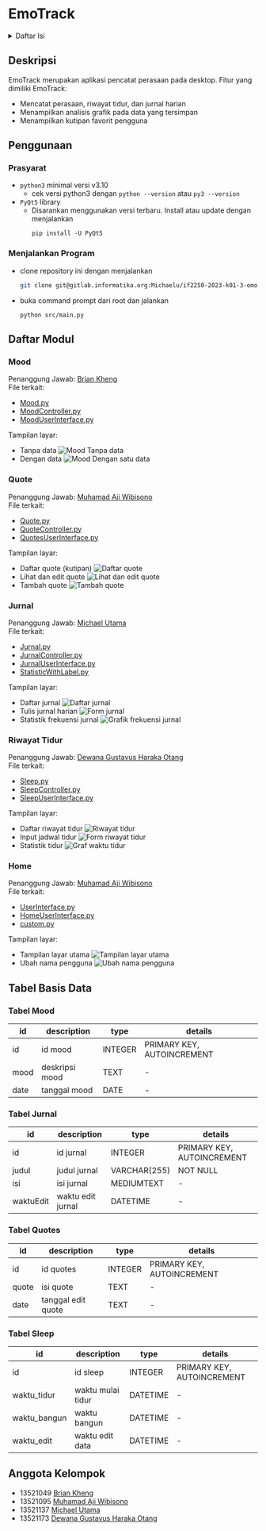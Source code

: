 # EmoTrack

<details>
  <summary>Daftar Isi</summary>
  <ol>
    <li>
      <a href="#deskripsi">Deskripsi</a>
    </li>
    <li>
      <a href="#penggunaan">Penggunaan</a>
      <ul>
        <li><a href="#prasyarat">Prasyarat</a></li>
        <li><a href="#menjalankan-program">Menjalankan Program</a></li>
      </ul>
    </li>
    <li>
        <a href="#daftar-modul">Daftar Modul</a>
        <ul>
            <li><a href="#mood">Mood</a></li>
            <li><a href="#quote">Quote</a></li>
            <li><a href="#jurnal">Jurnal</a></li>
            <li><a href="#riwayat-tidur">Riwayat Tidur</a></li>
            <li><a href="#home">Home</a></li>
        </ul>
    </li>
    <li>
        <a href="#tabel-basis-data">Tabel Basis Data</a>
        <ul>
            <li><a href="#tabel-mood">Mood</a></li>
            <li><a href="#tabel-jurnal">Jurnal</a></li>
            <li><a href="#tabel-quotes">Quote</a></li>
            <li><a href="#tabel-sleep">Sleep</a></li>
            <li><a href="#home">Home</a></li>
        </ul>
    </li>
    <li><a href="#anggota-kelompok">Anggota Kelompok</a></li>
  </ol>
</details>

## Deskripsi
EmoTrack merupakan aplikasi pencatat perasaan pada desktop. Fitur yang dimiliki EmoTrack:
- Mencatat perasaan, riwayat tidur, dan jurnal harian
- Menampilkan analisis grafik pada data yang tersimpan
- Menampilkan kutipan favorit pengguna

## Penggunaan
### Prasyarat
- `python3` minimal versi v3.10
    - cek versi python3 dengan `python --version` atau `py3 --version`
- `PyQt5` library
    - Disarankan menggunakan versi terbaru. Install atau update dengan menjalankan
        ```
        pip install -U PyQt5
        ```

### Menjalankan Program
- clone repository ini dengan menjalankan
    ```bash
    git clone git@gitlab.informatika.org:Michaelu/if2250-2023-k01-3-emotrack.git
    ```
- buka command prompt dari root dan jalankan
    ```
    python src/main.py
    ```

## Daftar Modul
### Mood
Penanggung Jawab: [Brian Kheng](#anggota-kelompok) \
File terkait:
- [Mood.py](src/Mood.py)
- [MoodController.py](src/MoodController.py)
- [MoodUserInterface.py](src/MoodUserInterface.py)

Tampilan layar:
- Tanpa data
![Mood Tanpa data](doc/Mood-Nodata.png)
- Dengan data
![Mood Dengan satu data](doc/Mood-Withdata.png)

### Quote
Penanggung Jawab: [Muhamad Aji Wibisono](#anggota-kelompok) \
File terkait:
- [Quote.py](src/Quote.py)
- [QuoteController.py](src/QuoteController.py)
- [QuotesUserInterface.py](src/QuotesUserInterface.py)

Tampilan layar:
- Daftar quote (kutipan)
![Daftar quote](doc/Quote-1.png)
- Lihat dan edit quote
![Lihat dan edit quote](doc/Quote-Edit.png)
- Tambah quote
![Tambah quote](doc/Quote-Add.png)


### Jurnal
Penanggung Jawab: [Michael Utama](#anggota-kelompok) \
File terkait:
- [Jurnal.py](src/Jurnal.py)
- [JurnalController.py](src/JurnalController.py)
- [JurnalUserInterface.py](src/JurnalUserInterface.py)
- [StatisticWithLabel.py](src/StatisticWithLabel.py)

Tampilan layar:
- Daftar jurnal
![Daftar jurnal](doc/Jurnal-1.png)
- Tulis jurnal harian
![Form jurnal](doc/Jurnal-Add.png)
- Statistik frekuensi jurnal
![Grafik frekuensi jurnal](doc/Jurnal-Statistics.png)

### Riwayat Tidur
Penanggung Jawab: [Dewana Gustavus Haraka Otang](#anggota-kelompok) \
File terkait:
- [Sleep.py](src/Sleep.py)
- [SleepController.py](src/SleepController.py)
- [SleepUserInterface.py](src/SleepUserInterface.py)

Tampilan layar:
- Daftar riwayat tidur
![Riwayat tidur](doc/Sleep-1.png)
- Input jadwal tidur
![Form riwayat tidur](doc/Sleep-2.png)
- Statistik tidur
![Graf waktu tidur](doc/Sleep-Statistics.png)

### Home
Penanggung Jawab: [Muhamad Aji Wibisono](#anggota-kelompok) \
File terkait:
- [UserInterface.py](src/UserInterface.py)
- [HomeUserInterface.py](src/HomeUserInterface.py)
- [custom.py](src/custom.py)

Tampilan layar:
- Tampilan layar utama
![Tampilan layar utama](doc/Home-1.png)
- Ubah nama pengguna
![Ubah nama pengguna](doc/Home-2.png)

## Tabel Basis Data
### Tabel Mood
| id | description | type | details |
|---|---|---|---|
|id|id mood|INTEGER|PRIMARY KEY, AUTOINCREMENT|
|mood|deskripsi mood|TEXT|-|
|date|tanggal mood|DATE|-|

### Tabel Jurnal
| id | description | type | details |
|---|---|---|---|
|id|id jurnal|INTEGER|PRIMARY KEY, AUTOINCREMENT|
|judul|judul jurnal|VARCHAR(255)|NOT NULL|
|isi|isi jurnal|MEDIUMTEXT|-|
|waktuEdit|waktu edit jurnal|DATETIME|-|

### Tabel Quotes
| id | description | type | details |
|---|---|---|---|
|id|id quotes|INTEGER|PRIMARY KEY, AUTOINCREMENT|
|quote|isi quote|TEXT|-|
|date|tanggal edit quote|TEXT|-|

### Tabel Sleep
| id | description | type | details |
|---|---|---|---|
|id|id sleep|INTEGER|PRIMARY KEY, AUTOINCREMENT|
|waktu_tidur|waktu mulai tidur|DATETIME|-|
|waktu_bangun|waktu bangun|DATETIME|-|
|waktu_edit|waktu edit data|DATETIME|-|

## Anggota Kelompok
- 13521049 [Brian Kheng](https://gitlab.informatika.org/briankheng)
- 13521095 [Muhamad Aji Wibisono](https://gitlab.informatika.org/MuhamadAjiW)
- 13521137 [Michael Utama](https://gitlab.informatika.org/Michaelu)
- 13521173 [Dewana Gustavus Haraka Otang](https://gitlab.informatika.org/DewanaGustavus)
